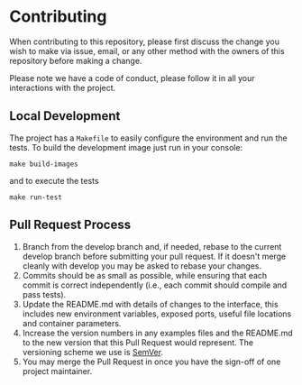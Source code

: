 # Contributing

When contributing to this repository, please first discuss the change you wish to make via issue,
email, or any other method with the owners of this repository before making a change. 

Please note we have a code of conduct, please follow it in all your interactions with the project.

## Local Development

The project has a `Makefile` to easily configure the environment and run the tests. To build the
development image just run in your console:
```.env
make build-images
```

and to execute the tests
```.env
make run-test
```

## Pull Request Process

1. Branch from the develop branch and, if needed, rebase to the current develop branch before submitting
   your pull request. If it doesn't merge cleanly with develop you may be asked to rebase your changes.
1. Commits should be as small as possible, while ensuring that each commit is correct independently
   (i.e., each commit should compile and pass tests).
1. Update the README.md with details of changes to the interface, this includes new environment 
   variables, exposed ports, useful file locations and container parameters.
1. Increase the version numbers in any examples files and the README.md to the new version that this
   Pull Request would represent. The versioning scheme we use is [SemVer](http://semver.org/).
1. You may merge the Pull Request in once you have the sign-off of one project maintainer.
